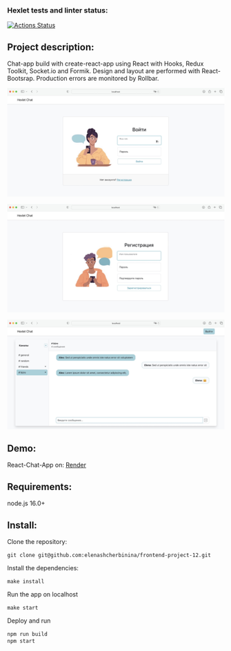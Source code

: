 ### Hexlet tests and linter status:

[![Actions Status](https://github.com/elenashcherbinina/frontend-project-12/workflows/hexlet-check/badge.svg)](https://github.com/elenashcherbinina/frontend-project-12/actions)

## Project description:

Chat-app build with create-react-app using React with Hooks, Redux Toolkit, Socket.io and Formik. Design and layout are performed with React-Bootsrap. Production errors are monitored by Rollbar.

![Login-Page](/frontend/src/images/demo.login.jpg)

![Signup-Page](/frontend/src/images/demo.signup.jpg)

![Chat-Page](/frontend/src/images/demo.chat.jpg)

## Demo:

React-Chat-App on: <a href="https://hexlet-chat-tg0o.onrender.com/" target="_blank">Render</a>

## Requirements:

node.js 16.0+

## Install:

Clone the repository:

```
git clone git@github.com:elenashcherbinina/frontend-project-12.git
```

Install the dependencies:

```
make install
```

Run the app on localhost

```
make start
```

Deploy and run

```
npm run build
npm start
```
